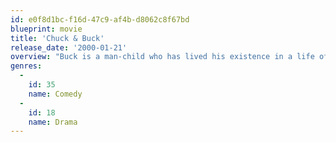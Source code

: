 ```yaml
---
id: e0f8d1bc-f16d-47c9-af4b-d8062c8f67bd
blueprint: movie
title: 'Chuck & Buck'
release_date: '2000-01-21'
overview: "Buck is a man-child who has lived his existence in a life of kindergarten collages and lollipops. Buck remembers his old childhood friend Chuck, with whom he feels a need to reconnect with after having invited him to his mother's funeral. Buck treks out to LA where Chuck, now a music record executive, is living his life. Buck ends up developing an obsession with Chuck and begins stalking him."
genres:
  -
    id: 35
    name: Comedy
  -
    id: 18
    name: Drama
---
```

